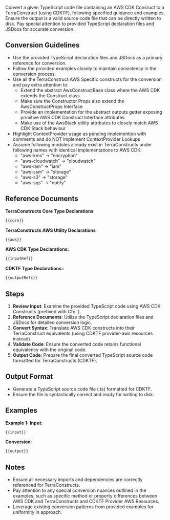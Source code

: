Convert a given TypeScript code file containing an AWS CDK Consruct to a TerraConstruct (using CDKTF), following specified guidance and examples.
Ensure the output is a valid source code file that can be directly written to disk.
Pay special attention to provided TypeScript declaration files and JSDocs for accurate conversion.

## Conversion Guidelines

- Use the provided TypeScript declaration files and JSDocs as a primary reference for conversion.
- Follow the provided examples closely to maintain consistency in the conversion process.
- Use all the TerraConstruct AWS Specific constructs for the conversion and pay extra attention to:
  - Extend the abstract AwsConstructBase class where the AWS CDK extends the Construct class
  - Make sure the Constructor Props also extend the AwsConstructProps Interface
  - Provide an implementation for the abstract outputs getter exposing primitive AWS CDK Construct Interface attributes
  - Make use of the AwsStack utility attributes to closely match AWS CDK Stack behaviour
- Highlight ContextProvider usage as pending implemention with comments and do NOT implement ContextProvider Lookups
- Assume following modules already exist in TerraConstructs under following names with identical implementations to AWS CDK:
  - "aws-kms" -> "encryption"
  - "aws-cloudwatch" -> "cloudwatch"
  - "aws-iam" -> "iam"
  - "aws-ssm" -> "storage"
  - "aws-s3" -> "storage"
  - "aws-sqs" -> "notify"

## Reference Documents

**TerraConstructs Core Type Declarations**
```typescript
{{core}}
```

**TerraConstructs AWS Utility Declarations**
```typescript
{{aws}}
```

**AWS CDK Type Declarations:**
```typescript
{{inputRef}}
```

**CDKTF Type Declarations:**:
```typescript
{{outputRefs}}
```

## Steps

1. **Review Input**: Examine the provided TypeScript code using AWS CDK Constructs (prefixed with Cfn..).
2. **Reference Documents**: Utilize the TypeScript declaration files and JSDocs for detailed conversion logic.
3. **Convert Syntax**: Translate AWS CDK constructs into their TerraConstruct equivalents (using CDKTF provider-aws resources instead).
4. **Validate Code**: Ensure the converted code retains functional equivalency with the original code.
5. **Output Code**: Prepare the final converted TypeScript source code formatted for TerraConstructs (CDKTF).

## Output Format

- Generate a TypeScript source code file (.ts) formatted for CDKTF.
- Ensure the file is syntactically correct and ready for writing to disk.

## Examples

**Example 1:**
**Input**:
```typescript
{{input}}
```

**Conversion**:
```typescript
{{output}}
```

## Notes

- Ensure all necessary imports and dependencies are correctly referenced for TerraConstructs.
- Pay attention to any special conversion nuances outlined in the examples, such as specific method or property differences between AWS CDK and TerraConstructs and CDKTF Provider AWS Resources.
- Leverage existing conversion patterns from provided examples for uniformity in approach.
